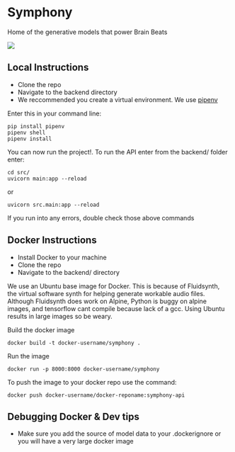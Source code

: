 # Symphony
Home of the generative models that power Brain Beats

![](https://github.com/BrainBeatsUCF/Symphony/workflows/PythonFormatting/badge.svg)


## Local Instructions
* Clone the repo
* Navigate to the backend directory
* We reccommended you create a virtual environment. We use [pipenv](https://pypi.org/project/pipenv/)

Enter this in your command line:
```
pip install pipenv
pipenv shell
pipenv install
```
You can now run the project!. To run the API enter from the backend/ folder enter:
```
cd src/
uvicorn main:app --reload
```
or
```
uvicorn src.main:app --reload
```

If you run into any errors, double check those above commands

## Docker Instructions
* Install Docker to your machine
* Clone the repo
* Navigate to the backend/ directory

We use an Ubuntu base image for Docker. This is because of Fluidsynth, the virtual software synth for helping generate workable audio files. Although Fluidsynth does work on Alpine, Python is buggy on alpine images, and tensorflow cant compile because lack of a gcc. Using Ubuntu results in large images so be weary. 

Build the docker image
```
docker build -t docker-username/symphony .
```

Run the image
```
docker run -p 8000:8000 docker-username/symphony
```

To push the image to your docker repo use the command:
```
docker push docker-username/docker-reponame:symphony-api
```

## Debugging Docker & Dev tips
* Make sure you add the source of model data to your .dockerignore or you will have a very large docker image

